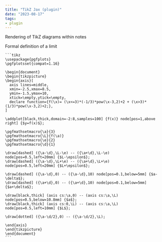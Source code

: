 ```yaml
---
title: "TikZ Jax (plugin)"
date: "2023-08-17"
tags:
- plugin
---
```


Rendering of TikZ diagrams within notes

Formal definition of a limit
````
```tikz
\usepackage{pgfplots}
\pgfplotsset{compat=1.16}

\begin{document}
\begin{tikzpicture}
\begin{axis}[
  axis lines=middle,
  xmin=-2.5,xmax=8.5,
  ymin=-1.5,ymax=10,
  xtick=\empty,ytick=\empty,
  declare function={f(\x)= (\x<=3)*(-1/3)*pow(\x-3,2)+2 + (\x>3)*(1/3)*pow(\x-3,2)+2;},
]

\addplot[black,thick,domain=-2:8,samples=100] {f(x)} node[pos=1,above right] {$y=f(x)$};

\pgfmathsetmacro{\a}{3}
\pgfmathsetmacro{\L}{f(\a)}
\pgfmathsetmacro{\e}{2}
\pgfmathsetmacro{\d}{1}

\draw[dashed] ({\a-\d},\L-\e) -- ({\a+\d},\L-\e) node[pos=0.5,left=20mm] {$L-\epsilon$};
\draw[dashed] ({\a-\d},\L+\e) -- ({\a+\d},\L+\e) node[pos=0.5,left=20mm] {$L+\epsilon$};

\draw[dashed] ({\a-\d},0) -- ({\a-\d},10) node[pos=0.1,below=5mm] {$a-\delta$};
\draw[dashed] ({\a+\d},0) -- ({\a+\d},10) node[pos=0.1,below=5mm] {$a+\delta$};

\draw[black,thick] (axis cs:\a,0) -- (axis cs:\a,\L) node[pos=0.5,below=10.8mm] {$a$};
\draw[black,thick] (axis cs:0,\L) -- (axis cs:\a,\L) node[pos=0.5,left=10mm] {$L$};

\draw[dotted] ({\a-\d/2},0) -- ({\a-\d/2},\L);

\end{axis}
\end{tikzpicture}
\end{document}
```
````